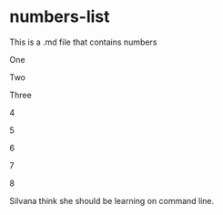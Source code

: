 # numbers-list
This is a .md file that contains numbers

One

Two

Three

4

5

6

7

8

Silvana think she should be learning on command line.
